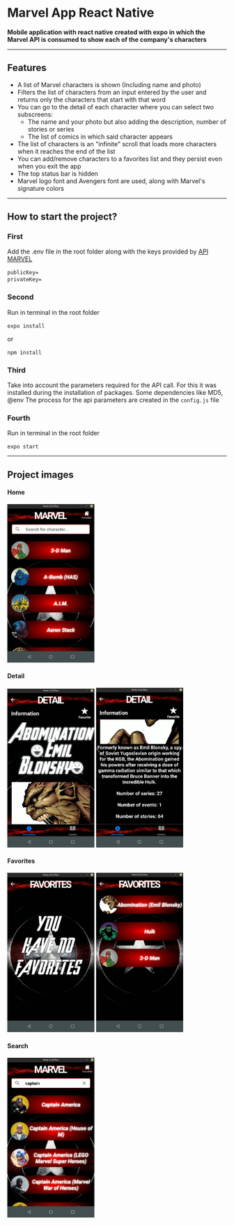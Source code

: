 # **Marvel App React Native**

**Mobile application with react native created with expo in which the Marvel API is consumed to show each of the company's characters**

___
## Features

- A list of Marvel characters is shown (Including name and photo)
- Filters the list of characters from an input entered by the user and returns only the characters that start with that word
- You can go to the detail of each character where you can select two subscreens:
    - The name and your photo but also adding the description, number of stories or series
    - The list of comics in which said character appears
- The list of characters is an "infinite" scroll that loads more characters when it reaches the end of the list
- You can add/remove characters to a favorites list and they persist even when you exit the app
- The top status bar is hidden
- Marvel logo font and Avengers font are used, along with Marvel's signature colors

___
## How to start the project?

### First

Add the .env file in the root folder along with the keys provided by [API MARVEL](https://developer.marvel.com/)

~~~
publicKey=
privateKey=
~~~

### Second

Run in terminal in the root folder
~~~
expo install
~~~ 
or
~~~
npm install
~~~

### Third

Take into account the parameters required for the API call. For this it was installed during the installation of packages. Some dependencies like MD5, @env
The process for the api parameters are created in the `config.js` file

### Fourth

Run in terminal in the root folder

~~~
expo start
~~~

___

## Project images

<h4>Home</h4>
<img src="./extra/Home.png" alt="drawing" width="200"/>
<br>
<h4>Detail</h4>
<img src="./extra/Detail.png" alt="drawing" width="200"/> <img src="./extra/Detail2.png" alt="drawing" width="200"/>
<br>
<h4>Favorites</h4>
<img src="./extra/NoFavorites.png" alt="drawing" width="200"/> <img src="./extra/WhithFavorites.png" alt="drawing" width="200"/>
<br>
<h4>Search</h4>
<img src="./extra/Search.png" alt="drawing" width="200"/>
